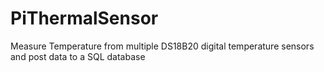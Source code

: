 # PiThermalSensor
Measure Temperature from multiple DS18B20 digital temperature sensors and post data to a SQL database

